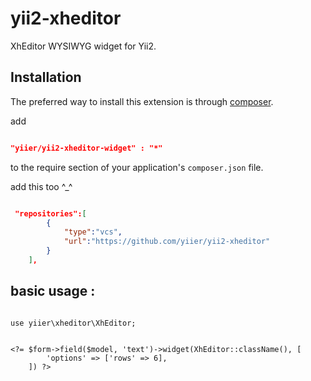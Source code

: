 yii2-xheditor
=============

XhEditor WYSIWYG widget for Yii2. 



Installation
------------
The preferred way to install this extension is through [composer](http://getcomposer.org/download/).

add

```json

"yiier/yii2-xheditor-widget" : "*"
```

to the require section of your application's `composer.json` file.

add this too ^_^ 
```json

 "repositories":[
        {
            "type":"vcs",
            "url":"https://github.com/yiier/yii2-xheditor"
        }
    ],

```


basic usage :
---------------
~~~

use yiier\xheditor\XhEditor;


<?= $form->field($model, 'text')->widget(XhEditor::className(), [
		'options' => ['rows' => 6],
	]) ?>
	
~~~
